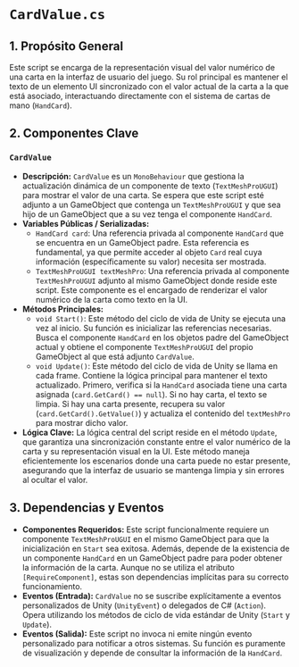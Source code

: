# `CardValue.cs`

## 1. Propósito General
Este script se encarga de la representación visual del valor numérico de una carta en la interfaz de usuario del juego. Su rol principal es mantener el texto de un elemento UI sincronizado con el valor actual de la carta a la que está asociado, interactuando directamente con el sistema de cartas de mano (`HandCard`).

## 2. Componentes Clave

### `CardValue`
- **Descripción:** `CardValue` es un `MonoBehaviour` que gestiona la actualización dinámica de un componente de texto (`TextMeshProUGUI`) para mostrar el valor de una carta. Se espera que este script esté adjunto a un GameObject que contenga un `TextMeshProUGUI` y que sea hijo de un GameObject que a su vez tenga el componente `HandCard`.
- **Variables Públicas / Serializadas:**
    - `HandCard card`: Una referencia privada al componente `HandCard` que se encuentra en un GameObject padre. Esta referencia es fundamental, ya que permite acceder al objeto `Card` real cuya información (específicamente su valor) necesita ser mostrada.
    - `TextMeshProUGUI textMeshPro`: Una referencia privada al componente `TextMeshProUGUI` adjunto al mismo GameObject donde reside este script. Este componente es el encargado de renderizar el valor numérico de la carta como texto en la UI.
- **Métodos Principales:**
    - `void Start()`: Este método del ciclo de vida de Unity se ejecuta una vez al inicio. Su función es inicializar las referencias necesarias. Busca el componente `HandCard` en los objetos padre del GameObject actual y obtiene el componente `TextMeshProUGUI` del propio GameObject al que está adjunto `CardValue`.
    - `void Update()`: Este método del ciclo de vida de Unity se llama en cada frame. Contiene la lógica principal para mantener el texto actualizado. Primero, verifica si la `HandCard` asociada tiene una carta asignada (`card.GetCard() == null`). Si no hay carta, el texto se limpia. Si hay una carta presente, recupera su valor (`card.GetCard().GetValue()`) y actualiza el contenido del `textMeshPro` para mostrar dicho valor.
- **Lógica Clave:** La lógica central del script reside en el método `Update`, que garantiza una sincronización constante entre el valor numérico de la carta y su representación visual en la UI. Este método maneja eficientemente los escenarios donde una carta puede no estar presente, asegurando que la interfaz de usuario se mantenga limpia y sin errores al ocultar el valor.

## 3. Dependencias y Eventos
- **Componentes Requeridos:** Este script funcionalmente requiere un componente `TextMeshProUGUI` en el mismo GameObject para que la inicialización en `Start` sea exitosa. Además, depende de la existencia de un componente `HandCard` en un GameObject padre para poder obtener la información de la carta. Aunque no se utiliza el atributo `[RequireComponent]`, estas son dependencias implícitas para su correcto funcionamiento.
- **Eventos (Entrada):** `CardValue` no se suscribe explícitamente a eventos personalizados de Unity (`UnityEvent`) o delegados de C# (`Action`). Opera utilizando los métodos de ciclo de vida estándar de Unity (`Start` y `Update`).
- **Eventos (Salida):** Este script no invoca ni emite ningún evento personalizado para notificar a otros sistemas. Su función es puramente de visualización y depende de consultar la información de la `HandCard`.